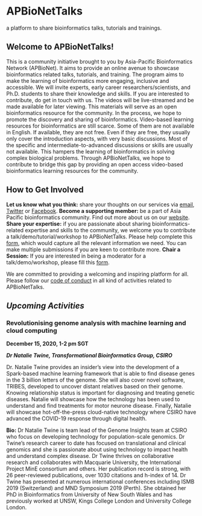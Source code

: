 # APBioNetTalks
a platform to share bioinformatics talks, tutorials and trainings.

## **Welcome to APBioNetTalks!** 
This is a community initiative brought to you by Asia-Pacific Bioinformatics Network (APBioNet). It aims to provide an online avenue to showcase bioinformatics related talks, tutorials, and training. The program aims to make the learning of bioinformatics more engaging, inclusive and accessible. We will invite experts, early career researchers/scientists, and Ph.D. students to share their knowledge and skills. If you are interested to contribute, do get in touch with us. The videos will be live-streamed and be made available for later viewing. This materials will serve as an open bioinformatics resource for the community. In the process, we hope to promote the discovery and sharing of bioinformatics. Video-based learning resources for bioinformatics are still scarce. Some of them are not available in English. If available, they are not free. Even if they are free, they usually only cover the introduction aspects, with very basic discussions. Most of the specific and intermediate-to-advanced discussions or skills are usually not available. This hampers the learning of bioinformatics in solving complex biological problems. Through APBioNetTalks, we hope to contribute to bridge this gap by providing an open access video-based bioinformatics learning resources for the community.

## **How to Get Involved** 
**Let us know what you think:** share your thoughts on our services via [email](secretariat@apbionet.org), [Twitter](https://twitter.com/APBioNetorg) or [Facebook](https://web.facebook.com/apbionet). 
**Become a supporting member:** be a part of Asia Pacific bioinformatics community. Find out more about us on our [website](http://www.apbionet.org/). 
**Share your expertise:** if you are passionate about sharing bioinformatics-related expertise and skills to the community, we welcome you to contribute a talk/demo/tutorial/workshop to APBioNetTalks. Please help complete this [form](https://forms.gle/SAVsiaLFCidhykY8A), which would capture all the relevant information we need. You can make multiple submissions if you are keen to contribute more. 
**Chair a Session:** If you are interested in being a moderator for a talk/demo/workshop, please fill this [form](https://forms.gle/7DnKHPLEaf4Ko6pU8). 

We are committed to providing a welcoming and inspiring platform for all. Please follow our [code of conduct](https://apbtalks.apbionet.org/code-of-conduct/) in all kind of activities related to APBioNetTalks.

## *Upcoming Activities*

### Revolutionising genome analysis with machine learning and cloud computing
**December 15, 2020, 1-2 pm SGT**

***Dr Natalie Twine, Transformational Bioinformatics Group, CSIRO*** 

Dr. Natalie Twine provides an insider’s view into the development of a Spark-based machine learning framework that is able to find disease genes in the 3 billion letters of the genome. She will also cover novel software, TRIBES, developed to uncover distant relatives based on their genome. Knowing relationship status is important for diagnosing and treating genetic diseases. Natalie will showcase how the technology has been used to understand and find treatments for motor neurone disease. Finally, Natalie will showcase hot-off-the-press cloud-native technology where CSIRO have advanced the COVID-19 response through digital health. 

**Bio:** 
Dr Natalie Twine is team lead of the Genome Insights team at CSIRO who focus on developing technology for population-scale genomics. Dr Twine’s research career to date has focused on translational and clinical genomics and she is passionate about using technology to impact health and understand complex disease. Dr Twine thrives on collaborative research and collaborates with Macquarie University, the International Project MinE consortium and others. Her publication record is strong, with 26 peer-reviewed publications, over 1030 citations and h-index of 14. Dr Twine has presented at numerous international conferences including ISMB 2019 (Switzerland) and MND Symposium 2019 (Perth). She obtained her PhD in Bioinformatics from University of New South Wales and has previously worked at UNSW, Kings College London and University College London.





